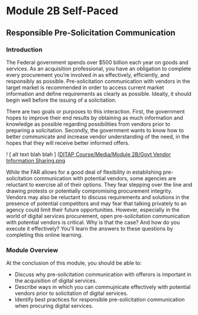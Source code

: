 # Module 2B Self-Paced

## Responsible Pre-Solicitation Communication

### Introduction
The Federal government spends over $500 billion each year on goods and services. As an acquisition professional, you have an obligation to complete every procurement you’re involved in as effectively, efficiently, and responsibly as possible. Pre-solicitation communication with vendors in the target market is recommended in order to access current market information and define requirements as clearly as possible. Ideally, it should begin well before the issuing of a solicitation.

There are two goals or purposes to this interaction. First, the government hopes to improve their end results by obtaining as much information and knowledge as possible regarding possibilities from vendors prior to preparing a solicitation. Secondly, the government wants to know how to better communicate and increase vendor understanding of the need, in the hopes that they will receive better informed offers. 

! [ alt text blah blah ] ([DITAP Course/Media/Module 2B/Govt Vendor Information Sharing.png](https://github.com/kristenjernigan/kj-liatest/blob/f515c97634da8dad6b43e4aa35d104a46893efbe/DITAP%20Course/Media/Module%202B/Govt%20Vendor%20Information%20Sharing.png)

While the FAR allows for a good deal of flexibility in establishing pre-solicitation communication with potential vendors, some agencies are reluctant to exercise all of their options. They fear stepping over the line and drawing protests or potentially compromising procurement integrity. Vendors may also be reluctant to discuss requirements and solutions in the presence of potential competitors and may fear that talking privately to an agency could limit their future opportunities. However, especially in the world of digital services procurement, open pre-solicitation communication with potential vendors is critical. Why is that the case? And how do you execute it effectively? You'll learn the answers to these questions by completing this online learning.

### Module Overview
At the conclusion of this module, you should be able to: 

- Discuss why pre-solicitation communication with offerors is important in the acquisition of digital services.
- Describe ways in which you can commujnicate effectively with potential vendors prior to solicitation of digital services.
- Identify best practices for responsible pre-solicitation communication when procuring digital services. 
 
